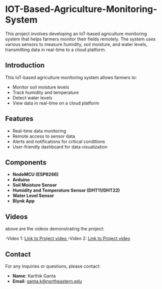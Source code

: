 # IOT-Based-Agriculture-Monitoring-System

This project involves developing an IoT-based agriculture monitoring system that helps farmers monitor their fields remotely. The system uses various sensors to measure humidity, soil moisture, and water levels, transmitting data in real-time to a cloud platform.

## Introduction
This IoT-based agriculture monitoring system allows farmers to:
- Monitor soil moisture levels
- Track humidity and temperature
- Detect water levels
- View data in real-time on a cloud platform

## Features
- Real-time data monitoring
- Remote access to sensor data
- Alerts and notifications for critical conditions
- User-friendly dashboard for data visualization

## Components
- **NodeMCU (ESP8266)**
- **Arduino**
- **Soil Moisture Sensor**
- **Humidity and Temperature Sensor (DHT11/DHT22)**
- **Water Level Sensor**
- **Blynk App**

## Videos
above are the videos demonstrating the project:

-Video 1: [Link to Project video ](https://drive.google.com/file/d/1CVZsW762TvaDzSrxwjRH8RlJ71gbA3Ju/view?usp=sharing) 
-Video 2: [Link to Project video ](https://drive.google.com/file/d/1NYSDULTSE9z-CgZLZ-26u0jvAZYNbWqh/view?usp=sharing) 

## Contact
For any inquiries or questions, please contact:
- **Name**: Karthik Ganta
- **Email**: ganta.k@northeastern.edu
